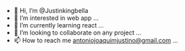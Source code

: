 - 👋 Hi, I’m @Justinkingbella
- 👀 I’m interested in web app ...
- 🌱 I’m currently learning  react ...
- 💞️ I’m looking to collaborate on any project ...
- 📫 How to reach me antoniojoaquimjustino@gmail.com ...

<!---
Justinkingbella/Justinkingbella is a ✨ special ✨ repository because its `README.md` (this file) appears on your GitHub profile.
You can click the Preview link to take a look at your changes.
--->
